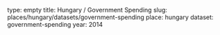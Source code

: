 type: empty
title: Hungary / Government Spending
slug: places/hungary/datasets/government-spending
place: hungary
dataset: government-spending
year: 2014
